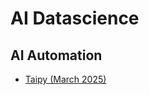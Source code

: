 # AI Datascience

## AI Automation

* [Taipy (March 2025)](https://docs.taipy.io/en/latest/tutorials/getting_started/)
